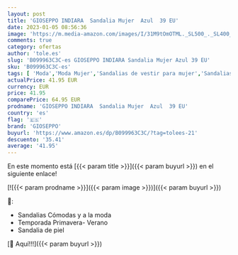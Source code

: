 ```yaml
---
layout: post
title: 'GIOSEPPO INDIARA  Sandalia Mujer  Azul  39 EU'
date: 2023-01-05 08:56:36
image: 'https://m.media-amazon.com/images/I/31M9tOmOTML._SL500_._SL400_.jpg'
comments: true
category: ofertas
author: 'tole.es'
slug: 'B099963C3C-es GIOSEPPO INDIARA Sandalia Mujer Azul 39 EU'
sku: 'B099963C3C-es'
tags: [ 'Moda','Moda Mujer','Sandalias de vestir para mujer','Sandalias y palas de mujer','Zapatos para mujer','gioseppo','sandalia','🇪🇸', ]
actualPrice: 41.95 EUR
currency: EUR
price: 41.95
comparePrice: 64.95 EUR
prodname: 'GIOSEPPO INDIARA  Sandalia Mujer  Azul  39 EU'
country: 'es'
flag: '🇪🇸'
brand: 'GIOSEPPO'
buyurl: 'https://www.amazon.es/dp/B099963C3C/?tag=tolees-21'
descuento: '35.41'
average: '41.95'
---
```


En este momento está [{{< param title >}}]({{< param buyurl >}}) en el siguiente enlace!

[![{{< param prodname >}}]({{< param image >}})]({{< param buyurl >}})

🔎:

- Sandalias Cómodas y a la moda
- Temporada Primavera- Verano
- Sandalia de piel

[🛒 Aquí!!!]({{< param buyurl >}})
